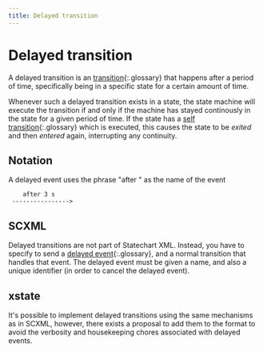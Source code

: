 ```yaml
---
title: Delayed transition
---
```


# Delayed transition

A delayed transition is an [transition](transition.html){:.glossary} that happens after a period of time, specifically being in a specific state for a certain amount of time.

Whenever such a delayed transition exists in a state, the state machine will execute the transition if and only if the machine has stayed continously in the state for a given period of time.  If the state has a [self transition](self-transition.html){:.glossary} which is executed, this causes the state to be _exited_ and then _entered_ again, interrupting any continuity.

## Notation

A delayed event uses the phrase "after <timespec>" as the name of the event

        after 3 s
     ---------------->

## SCXML

Delayed transitions are not part of Statechart XML.  Instead, you have to specify to send a [delayed event](delayed-event.html){:.glossary}, and a normal transition that handles that event.  The delayed event must be given a name, and also a unique identifier (in order to cancel the delayed event).

## xstate

It's possible to implement delayed transitions using the same mechanisms as in SCXML, however, there exists a proposal to add them to the format to avoid the verbosity and housekeeping chores associated with delayed events.
